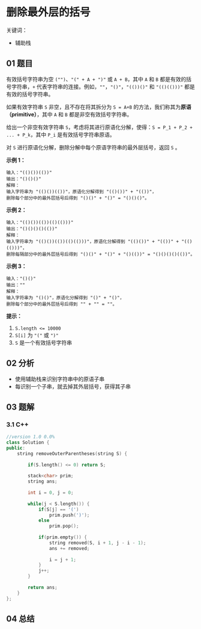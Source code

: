 # 删除最外层的括号
关键词：

- 辅助栈

## 01 题目

有效括号字符串为空 `("")`、`"(" + A + ")"` 或 `A + B`，其中 `A` 和 `B` 都是有效的括号字符串，`+` 代表字符串的连接。例如，`""`，`"()"`，`"(())()"` 和 `"(()(()))"` 都是有效的括号字符串。

如果有效字符串 `S` 非空，且不存在将其拆分为 `S = A+B` 的方法，我们称其为**原语（primitive）**，其中 `A` 和 `B` 都是非空有效括号字符串。

给出一个非空有效字符串 `S`，考虑将其进行原语化分解，使得：`S = P_1 + P_2 + ... + P_k`，其中 `P_i` 是有效括号字符串原语。

对 `S` 进行原语化分解，删除分解中每个原语字符串的最外层括号，返回 `S` 。

 

**示例 1：**

```
输入："(()())(())"
输出："()()()"
解释：
输入字符串为 "(()())(())"，原语化分解得到 "(()())" + "(())"，
删除每个部分中的最外层括号后得到 "()()" + "()" = "()()()"。
```

**示例 2：**

```
输入："(()())(())(()(()))"
输出："()()()()(())"
解释：
输入字符串为 "(()())(())(()(()))"，原语化分解得到 "(()())" + "(())" + "(()(()))"，
删除每隔部分中的最外层括号后得到 "()()" + "()" + "()(())" = "()()()()(())"。
```

**示例 3：**

```
输入："()()"
输出：""
解释：
输入字符串为 "()()"，原语化分解得到 "()" + "()"，
删除每个部分中的最外层括号后得到 "" + "" = ""。
```

 

**提示：**

1. `S.length <= 10000`
2. `S[i]` 为 `"("` 或 `")"`
3. `S` 是一个有效括号字符串

## 02 分析

- 使用辅助栈来识别字符串中的原语子串
- 每识别一个子串，就去掉其外层括号，获得其子串

## 03 题解

### 3.1 C++

```c++
//version 1.0 0.0%
class Solution {
public:
    string removeOuterParentheses(string S) {
        
        if(S.length() <= 0) return S;
        
        stack<char> prim;
        string ans;
        
        int i = 0, j = 0;
        
        while(j < S.length()) {
            if(S[j] == '(')
                prim.push(')');
            else
                prim.pop();
            
            if(prim.empty()) {
                string removed(S, i + 1, j - i - 1);
                ans += removed;
                
                i = j + 1;
            }
            j++;
        }
        
        return ans;
    }
};
```

## 04 总结

